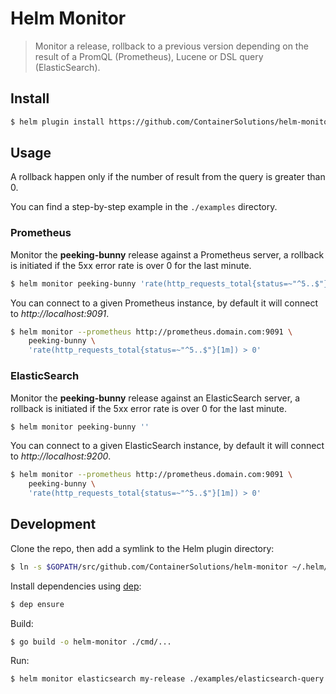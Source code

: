 Helm Monitor
============

> Monitor a release, rollback to a previous version depending on the result of
a PromQL (Prometheus), Lucene or DSL query (ElasticSearch).

## Install

```bash
$ helm plugin install https://github.com/ContainerSolutions/helm-monitor
```

## Usage

A rollback happen only if the number of result from the query is greater than 0.

You can find a step-by-step example in the `./examples` directory.

### Prometheus

Monitor the **peeking-bunny** release against a Prometheus server, a rollback
is initiated if the 5xx error rate is over 0 for the last minute.

```bash
$ helm monitor peeking-bunny 'rate(http_requests_total{status=~"^5..$"}[1m]) > 0'
```

You can connect to a given Prometheus instance, by default it will connect to
*http://localhost:9091*.

```bash
$ helm monitor --prometheus http://prometheus.domain.com:9091 \
    peeking-bunny \
    'rate(http_requests_total{status=~"^5..$"}[1m]) > 0'
```

### ElasticSearch

Monitor the **peeking-bunny** release against an ElasticSearch server, a
rollback is initiated if the 5xx error rate is over 0 for the last minute.

```bash
$ helm monitor peeking-bunny ''
```

You can connect to a given ElasticSearch instance, by default it will connect to
*http://localhost:9200*.

```bash
$ helm monitor --prometheus http://prometheus.domain.com:9091 \
    peeking-bunny \
    'rate(http_requests_total{status=~"^5..$"}[1m]) > 0'
```

## Development

Clone the repo, then add a symlink to the Helm plugin directory:

```bash
$ ln -s $GOPATH/src/github.com/ContainerSolutions/helm-monitor ~/.helm/plugins/helm-monitor
```

Install dependencies using [dep](https://github.com/golang/dep):

```bash
$ dep ensure
```

Build:

```bash
$ go build -o helm-monitor ./cmd/...
```

Run:

```bash
$ helm monitor elasticsearch my-release ./examples/elasticsearch-query.json
```
